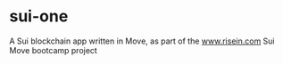 # sui-one
A Sui blockchain app written in Move, as part of the www.risein.com Sui Move bootcamp project
